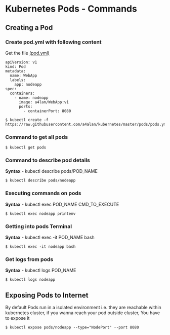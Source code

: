 # Kubernetes Pods - Commands 
## Creating a Pod
### Create pod.yml with following content
Get the file [(pod.yml)](https://github.com/javahometech/kubernetes/blob/master/pods/pods.yml)
```
apiVersion: v1
kind: Pod
metadata:
  name: WebApp
  labels:
    app: nodeapp
spec:
  containers:
    - name: nodeapp
      image: a4lan/WebApp:v1
      ports:
        - containerPort: 8080
```

```
$ kubectl create -f https://raw.githubusercontent.com/a4alan/kubernetes/master/pods/pods.yml
```
### Command to get all pods

```
$ kubectl get pods
```

### Command to describe pod details
**Syntax** - kubectl describe pods/POD_NAME

```
$ kubectl describe pods/nodeapp
```

### Executing commands on pods
**Syntax** - kubectl exec POD_NAME CMD_TO_EXECUTE
```
$ kubectl exec nodeapp printenv
```
### Getting into pods Terminal
**Syntax** - kubectl exec -it POD_NAME bash
```
$ kubectl exec -it nodeapp bash
```
### Get logs from pods
**Syntax** - kubectl logs POD_NAME
```
$ kubectl logs nodeapp
```
## Exposing Pods to Internet
By default Pods run in a isolated environment i.e. they are reachable within kubernetes cluster, if you wanna reach your pod outside cluster, You have to expose it
```
$ kubectl expose pods/nodeapp --type="NodePort" --port 8080
```


